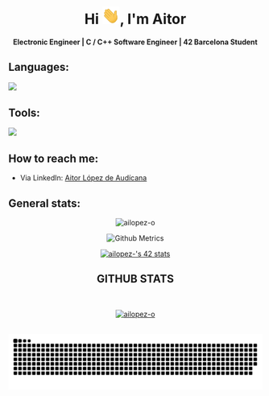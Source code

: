 
<div align="center">
<h1 align="center">Hi <img width="35" src="https://github.com/1999AZZAR/1999AZZAR/blob/main/resources/img/waving.gif">, I'm Aitor</h1>
<h4 align="center">Electronic Engineer | C / C++ Software Engineer | 42 Barcelona Student</h4>
</div>

## Languages:
<img src="https://skillicons.dev/icons?i=c,cpp,html,css">

## Tools:
<img src="https://skillicons.dev/icons?i=git,github,vscode,aws">

## How to reach me: 
  - Via LinkedIn: [Aitor López de Audícana](https://www.linkedin.com/in/aitor-lopez-de-audicana-70125b38/)

## General stats: 

<p align="center">
<img src="https://komarev.com/ghpvc/?username=ailopez-o" alt="ailopez-o"/>  
</p>

<p align="center">
  <img src="https://metrics.lecoq.io/ailopez-o" alt="Github Metrics">
</p>

<p align="center">
<a href="https://github.com/JaeSeoKim/badge42"><img src="https://badge42.vercel.app/api/v2/cl4nxxx7w020009mdmpbkiyt4/stats?cursusId=21&coalitionId=205" alt="ailopez-'s 42 stats" /></a>
</p>

<h2 align="center">GITHUB STATS</h2>
</p>
<br>
<p align="center"> <a href="https://github.com/ailopez-o"><img src="https://github-profile-trophy.vercel.app/?username=ailopez-o" alt="ailopez-o" /></a> </p>
<br>

<div align="center">
  <a href="https://1999azzar.github.io/1999AZZAR/">
  <img  src="https://github.com/1999AZZAR/1999AZZAR/blob/main/resources/img/grid-snake.svg"
       alt="snake" /></a>
</div>

